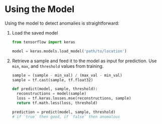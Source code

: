 # Using the Model

Using the model to detect anomalies is straightforward:

  1. Load the saved model
      ```python
      from tensorflow import keras

      model = keras.models.load_model('path/to/location')
      ```

  2. Retrieve a sample and feed it to the model as input for prediction. Use `min`, `max`, and `threshold` values from training.
      ```python
      sample = (sample - min_val) / (max_val - min_val)
      sample = tf.cast(sample, tf.float32)

      def predict(model, sample, threshold):
        reconstructions = model(sample)
        loss = tf.keras.losses.mse(reconstructions, sample)
        return tf.math.less(loss, threshold)

      prediction = predict(model, sample, threshold)
      # if `true` then good, if `false` then anomalous
      ```

